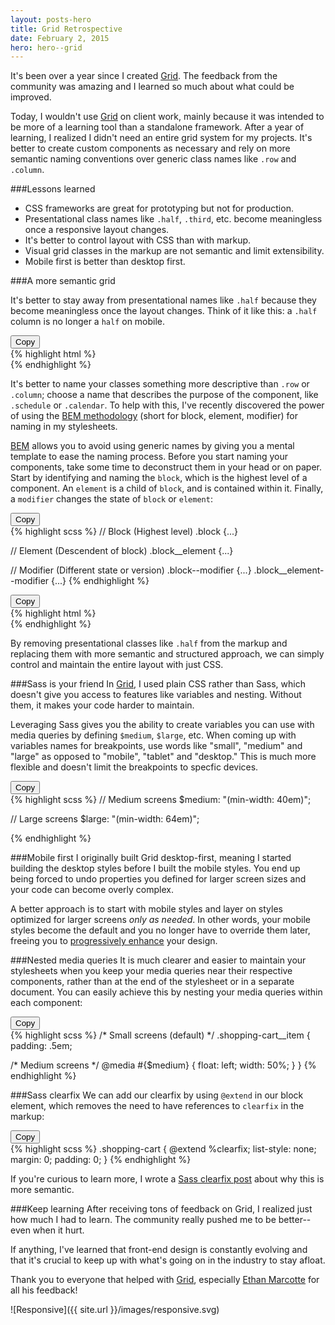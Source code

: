 ```yaml
---
layout: posts-hero
title: Grid Retrospective
date: February 2, 2015
hero: hero--grid
---
```


It's been over a year since I created <a href="/grid">Grid</a>. The feedback from the community was amazing and I learned so much about what could be improved.

Today, I wouldn't use <a href="/grid">Grid</a> on client work, mainly because it was intended to be more of a learning tool than a standalone framework. After a year of learning, I realized I didn't need an entire grid system for my projects. It's better to create custom components as necessary and rely on more semantic naming conventions over generic class names like `.row` and `.column`.

###Lessons learned

* CSS frameworks are great for prototyping but not for production.
* Presentational class names like `.half`, `.third`, etc. become meaningless once a responsive layout changes.
* It's better to control layout with CSS than with markup.
* Visual grid classes in the markup are not semantic and limit extensibility.
* Mobile first is better than desktop first.

###A more semantic grid

It's better to stay away from presentational names like `.half` because they become meaningless once the layout changes. Think of it like this: a `.half` column is no longer a `half` on mobile.

<div class="example html">
<button class="copy-button">Copy</button>
<div class="copy-area">
{% highlight html %}
<div class="row">
  <div class="column half">
    <!-- Your Content -->
  </div>
  <div class="column half">
    <!-- Your Content -->
  </div>
</div>
{% endhighlight %}
</div>
</div>

It's better to name your classes something more descriptive than `.row` or `.column`; choose a name that describes the purpose of the component, like `.schedule` or `.calendar`. To help with this, I've recently discovered the power of using the <a href="http://csswizardry.com/2013/01/mindbemding-getting-your-head-round-bem-syntax/" target="_blank">BEM methodology</a> (short for block, element, modifier) for naming in my stylesheets.

<a href="http://csswizardry.com/2013/01/mindbemding-getting-your-head-round-bem-syntax/" target="_blank">BEM</a> allows you to avoid using generic names by giving you a mental template to ease the naming process. Before you start naming your components, take some time to deconstruct them in your head or on paper. Start by identifying and naming the `block`, which is the highest level of a component. An `element` is a child of `block`, and is contained within it. Finally, a `modifier` changes the state of `block` or `element`:

<div class="example scss">
<button class="copy-button">Copy</button>
<div class="copy-area">
{% highlight scss %}
// Block (Highest level)
.block {...}

// Element (Descendent of block)
.block__element {...}

// Modifier (Different state or version)
.block--modifier {...}
.block__element--modifier {...}
{% endhighlight %}
</div>
</div>

<div class="example html">
<button class="copy-button">Copy</button>
<div class="copy-area">
{% highlight html %}
<div class="shopping-cart">
  <div class="shopping-cart__item">
    <!-- Your Content -->
  </div>
  <div class="shopping-cart__item shopping-cart__item--selected">
    <!-- Your Content -->
  </div>
</div>
{% endhighlight %}
</div>
</div>

By removing presentational classes like `.half` from the markup and replacing them with more semantic and structured approach, we can simply control and maintain the entire layout with just CSS.

###Sass is your friend
In <a href="/grid">Grid</a>, I used plain CSS rather than Sass, which doesn't give you access to features like variables and nesting. Without them, it makes your code harder to maintain.

Leveraging Sass gives you the ability to create variables you can use with media queries by defining `$medium`, `$large`, etc. When coming up with variables names for breakpoints, use words like "small", "medium" and "large" as opposed to "mobile", "tablet" and "desktop." This is much more flexible and doesn't limit the breakpoints to specfic devices.

<div class="example scss">
<button class="copy-button">Copy</button>
<div class="copy-area">
{% highlight scss %}
// Medium screens
$medium: "(min-width: 40em)";

// Large screens
$large: "(min-width: 64em)";

{% endhighlight %}
</div>
</div>

###Mobile first
I originally built Grid desktop-first, meaning I started building the desktop styles before I built the mobile styles. You end up being forced to undo properties you defined for larger screen sizes and your code can become overly complex.

A better approach is to start with mobile styles and layer on styles optimized for larger screens *only as needed*. In other words, your mobile styles become the default and you no longer have to override them later, freeing you to <a href="http://bradfrost.com/blog/web/mobile-first-responsive-web-design/" target="_blank">progressively enhance</a> your design.

###Nested media queries
It is much clearer and easier to maintain your stylesheets when you keep your media queries near their respective components, rather than at the end of the stylesheet or in a separate document. You can easily achieve this by nesting your media queries within each component:

<div class="example scss">
<button class="copy-button">Copy</button>
<div class="copy-area">
{% highlight scss %}
/* Small screens (default) */
.shopping-cart__item {
  padding: .5em;

  /* Medium screens */
  @media #{$medium} {
    float: left;
    width: 50%;
  }
}
{% endhighlight %}
</div>
</div>

###Sass clearfix
We can add our clearfix by using `@extend` in our block element, which removes the need to have references to `clearfix` in the markup:

<div class="example scss">
<button class="copy-button">Copy</button>
<div class="copy-area">
{% highlight scss %}
.shopping-cart {
  @extend %clearfix;
  list-style: none;
  margin: 0;
  padding: 0;
}
{% endhighlight %}
</div>
</div>

If you're curious to learn more, I wrote a <a href="/sass-clearfix">Sass clearfix post</a> about why this is more semantic.

###Keep learning
After receiving tons of feedback on Grid, I realized just how much I had to learn. The community really pushed me to be better--even when it hurt.

If anything, I've learned that front-end design is constantly evolving and that it's crucial to keep up with what's going on in the industry to stay afloat.

Thank you to everyone that helped with <a href="/grid">Grid</a>, especially <a href="http://ethanmarcotte.com/" target="_blank">Ethan Marcotte</a> for all his feedback!

![Responsive]({{ site.url }}/images/responsive.svg)
